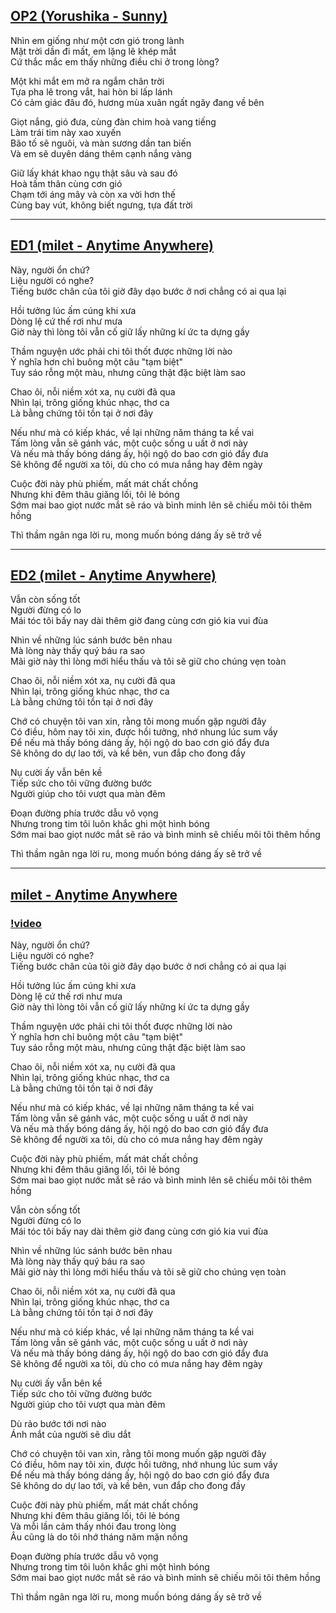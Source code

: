 ## [OP2 (Yorushika - Sunny)](https://youtu.be/iqsnJJK8GA4?si=w8-zfo-r8873-68R)
Nhìn em giống như một cơn gió trong lành  
Mặt trời dần đi mất, em lặng lẽ khép mắt  
Cứ thắc mắc em thấy những điều chi ở trong lòng? 

Một khi mắt em mở ra ngắm chân trời  
Tựa pha lê trong vắt, hai hòn bi lấp lánh  
Có cảm giác đâu đó, hương mùa xuân ngất ngây đang về bên 

Giọt nắng, gió đưa, cùng đàn chim hoà vang tiếng  
Làm trái tim này xao xuyến  
Bão tố sẽ nguôi, và màn sương dần tan biến  
Và em sẽ duyên dáng thêm cạnh nắng vàng 

Giữ lấy khát khao ngụ thật sâu và sau đó  
Hoà tấm thân cùng cơn gió  
Chạm tới áng mây và còn xa vời hơn thế  
Cùng bay vút, không biết ngưng, tựa đất trời

---
## [ED1 (milet - Anytime Anywhere)](https://youtu.be/7pmd0kt3FOs?si=7s45C2eVOJX2pvlQ)
Này, người ổn chứ?  
Liệu người có nghe?  
Tiếng bước chân của tôi giờ đây dạo bước ở nơi chẳng có ai qua lại

Hồi tưởng lúc ấm cúng khi xưa  
Dòng lệ cứ thế rơi như mưa  
Giờ này thì lòng tôi vẫn cố giữ lấy những kí ức ta dựng gầy

Thầm nguyện ước phải chi tôi thốt được những lời nào  
Ý nghĩa hơn chỉ buông một câu "tạm biệt"  
Tuy sáo rỗng một màu, nhưng cũng thật đặc biệt làm sao

Chao ôi, nỗi niềm xót xa, nụ cười đã qua  
Nhìn lại, trông giống khúc nhạc, thơ ca  
Là bằng chứng tôi tồn tại ở nơi đây

Nếu như mà có kiếp khác, về lại những năm tháng ta kề vai  
Tấm lòng vẫn sẽ gánh vác, một cuộc sống u uất ở nơi này  
Và nếu mà thấy bóng dáng ấy, hội ngộ do bao cơn gió đẩy đưa  
Sẽ không để người xa tôi, dù cho có mưa nắng hay đêm ngày

Cuộc đời này phù phiếm, mất mát chất chồng  
Nhưng khi đêm thâu giăng lối, tôi lẻ bóng  
Sớm mai bao giọt nước mắt sẽ ráo và bình minh lên sẽ chiếu môi tôi thêm hồng

Thì thầm ngân nga lời ru, mong muốn bóng dáng ấy sẽ trở về

---
## [ED2 (milet - Anytime Anywhere)](https://youtu.be/HAOQDCF0jQE?si=ROPED1FRc_r3YDNb)
Vẫn còn sống tốt  
Người đừng có lo  
Mái tóc tôi bấy nay dài thêm giờ đang cùng cơn gió kia vui đùa

Nhìn về những lúc sánh bước bên nhau  
Mà lòng này thấy quý báu ra sao  
Mãi giờ này thì lòng mới hiểu thấu và tôi sẽ giữ cho chúng vẹn toàn

Chao ôi, nỗi niềm xót xa, nụ cười đã qua  
Nhìn lại, trông giống khúc nhạc, thơ ca  
Là bằng chứng tôi tồn tại ở nơi đây

Chớ có chuyện tôi van xin, rằng tôi mong muốn gặp người đây  
Có điều, hôm nay tôi xin, được hồi tưởng, nhớ nhung lúc sum vầy  
Để nếu mà thấy bóng dáng ấy, hội ngộ do bao cơn gió đẩy đưa  
Sẽ không do dự lao tới, và kề bên, vun đắp cho đong đầy

Nụ cười ấy vẫn bên kề  
Tiếp sức cho tôi vững đường bước  
Người giúp cho tôi vượt qua màn đêm

Đoạn đường phía trước dẫu vô vọng  
Nhưng trong tim tôi luôn khắc ghi một hình bóng  
Sớm mai bao giọt nước mắt sẽ ráo và bình minh sẽ chiếu môi tôi thêm hồng

Thì thầm ngân nga lời ru, mong muốn bóng dáng ấy sẽ trở về

---
## [milet - Anytime Anywhere](https://youtu.be/lv5R6C3hz54?si=Y8sU0ZeYPAWm_n4H)
### [!video](https://files.catbox.moe/1efhd9.mp4)
Này, người ổn chứ?  
Liệu người có nghe?  
Tiếng bước chân của tôi giờ đây dạo bước ở nơi chẳng có ai qua lại

Hồi tưởng lúc ấm cúng khi xưa  
Dòng lệ cứ thế rơi như mưa  
Giờ này thì lòng tôi vẫn cố giữ lấy những kí ức ta dựng gầy

Thầm nguyện ước phải chi tôi thốt được những lời nào  
Ý nghĩa hơn chỉ buông một câu "tạm biệt"  
Tuy sáo rỗng một màu, nhưng cũng thật đặc biệt làm sao

Chao ôi, nỗi niềm xót xa, nụ cười đã qua  
Nhìn lại, trông giống khúc nhạc, thơ ca  
Là bằng chứng tôi tồn tại ở nơi đây

Nếu như mà có kiếp khác, về lại những năm tháng ta kề vai  
Tấm lòng vẫn sẽ gánh vác, một cuộc sống u uất ở nơi này  
Và nếu mà thấy bóng dáng ấy, hội ngộ do bao cơn gió đẩy đưa  
Sẽ không để người xa tôi, dù cho có mưa nắng hay đêm ngày

Cuộc đời này phù phiếm, mất mát chất chồng  
Nhưng khi đêm thâu giăng lối, tôi lẻ bóng  
Sớm mai bao giọt nước mắt sẽ ráo và bình minh lên sẽ chiếu môi tôi thêm hồng

Vẫn còn sống tốt  
Người đừng có lo  
Mái tóc tôi bấy nay dài thêm giờ đang cùng cơn gió kia vui đùa

Nhìn về những lúc sánh bước bên nhau  
Mà lòng này thấy quý báu ra sao  
Mãi giờ này thì lòng mới hiểu thấu và tôi sẽ giữ cho chúng vẹn toàn

Chao ôi, nỗi niềm xót xa, nụ cười đã qua  
Nhìn lại, trông giống khúc nhạc, thơ ca  
Là bằng chứng tôi tồn tại ở nơi đây

Nếu như mà có kiếp khác, về lại những năm tháng ta kề vai  
Tấm lòng vẫn sẽ gánh vác, một cuộc sống u uất ở nơi này  
Và nếu mà thấy bóng dáng ấy, hội ngộ do bao cơn gió đẩy đưa  
Sẽ không để người xa tôi, dù cho có mưa nắng hay đêm ngày

Nụ cười ấy vẫn bên kề  
Tiếp sức cho tôi vững đường bước  
Người giúp cho tôi vượt qua màn đêm

Dù rảo bước tới nơi nào  
Ánh mắt của người sẽ dìu dắt  

Chớ có chuyện tôi van xin, rằng tôi mong muốn gặp người đây  
Có điều, hôm nay tôi xin, được hồi tưởng, nhớ nhung lúc sum vầy  
Để nếu mà thấy bóng dáng ấy, hội ngộ do bao cơn gió đẩy đưa  
Sẽ không do dự lao tới, và kề bên, vun đắp cho đong đầy

Cuộc đời này phù phiếm, mất mát chất chồng  
Nhưng khi đêm thâu giăng lối, tôi lẻ bóng  
Và mỗi lần cảm thấy nhói đau trong lòng  
Âu cũng là do tôi nhớ tháng năm mặn nồng

Đoạn đường phía trước dẫu vô vọng  
Nhưng trong tim tôi luôn khắc ghi một hình bóng  
Sớm mai bao giọt nước mắt sẽ ráo và bình minh sẽ chiếu môi tôi thêm hồng  

Thì thầm ngân nga lời ru, mong muốn bóng dáng ấy sẽ trở về